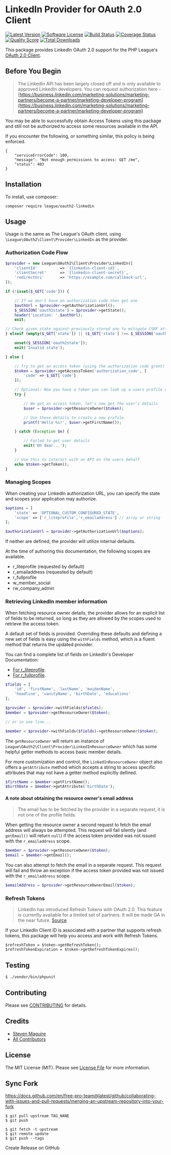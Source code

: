 # LinkedIn Provider for OAuth 2.0 Client
[![Latest Version](https://img.shields.io/github/release/thephpleague/oauth2-linkedin.svg?style=flat-square)](https://github.com/thephpleague/oauth2-linkedin/releases)
[![Software License](https://img.shields.io/badge/license-MIT-brightgreen.svg?style=flat-square)](LICENSE.md)
[![Build Status](https://img.shields.io/travis/thephpleague/oauth2-linkedin/master.svg?style=flat-square)](https://travis-ci.org/thephpleague/oauth2-linkedin)
[![Coverage Status](https://img.shields.io/scrutinizer/coverage/g/thephpleague/oauth2-linkedin.svg?style=flat-square)](https://scrutinizer-ci.com/g/thephpleague/oauth2-linkedin/code-structure)
[![Quality Score](https://img.shields.io/scrutinizer/g/thephpleague/oauth2-linkedin.svg?style=flat-square)](https://scrutinizer-ci.com/g/thephpleague/oauth2-linkedin)
[![Total Downloads](https://img.shields.io/packagist/dt/league/oauth2-linkedin.svg?style=flat-square)](https://packagist.org/packages/league/oauth2-linkedin)

This package provides LinkedIn OAuth 2.0 support for the PHP League's [OAuth 2.0 Client](https://github.com/thephpleague/oauth2-client).

## Before You Begin

> The LinkedIn API has been largely closed off and is only available to approved LinkedIn developers. You can request authorization here - [https://business.linkedin.com/marketing-solutions/marketing-partners/become-a-partner/marketing-developer-program](https://business.linkedin.com/marketing-solutions/marketing-partners/become-a-partner/marketing-developer-program)

You may be able to successfully obtain Access Tokens using this package and still not be authorized to access some resources available in the API.

If you encounter the following, or something similar, this policy is being enforced.

```
{
    "serviceErrorCode": 100,
    "message": "Not enough permissions to access: GET /me",
    "status": 403
}
```

## Installation

To install, use composer:

```
composer require league/oauth2-linkedin
```

## Usage

Usage is the same as The League's OAuth client, using `\League\OAuth2\Client\Provider\LinkedIn` as the provider.

### Authorization Code Flow

```php
$provider = new League\OAuth2\Client\Provider\LinkedIn([
    'clientId'          => '{linkedin-client-id}',
    'clientSecret'      => '{linkedin-client-secret}',
    'redirectUri'       => 'https://example.com/callback-url',
]);

if (!isset($_GET['code'])) {

    // If we don't have an authorization code then get one
    $authUrl = $provider->getAuthorizationUrl();
    $_SESSION['oauth2state'] = $provider->getState();
    header('Location: '.$authUrl);
    exit;

// Check given state against previously stored one to mitigate CSRF attack
} elseif (empty($_GET['state']) || ($_GET['state'] !== $_SESSION['oauth2state'])) {

    unset($_SESSION['oauth2state']);
    exit('Invalid state');

} else {

    // Try to get an access token (using the authorization code grant)
    $token = $provider->getAccessToken('authorization_code', [
        'code' => $_GET['code']
    ]);

    // Optional: Now you have a token you can look up a users profile data
    try {

        // We got an access token, let's now get the user's details
        $user = $provider->getResourceOwner($token);

        // Use these details to create a new profile
        printf('Hello %s!', $user->getFirstName());

    } catch (Exception $e) {

        // Failed to get user details
        exit('Oh dear...');
    }

    // Use this to interact with an API on the users behalf
    echo $token->getToken();
}
```

### Managing Scopes

When creating your LinkedIn authorization URL, you can specify the state and scopes your application may authorize.

```php
$options = [
    'state' => 'OPTIONAL_CUSTOM_CONFIGURED_STATE',
    'scope' => ['r_liteprofile','r_emailaddress'] // array or string
];

$authorizationUrl = $provider->getAuthorizationUrl($options);
```
If neither are defined, the provider will utilize internal defaults.

At the time of authoring this documentation, the following scopes are available.

- r_liteprofile (requested by default)
- r_emailaddress (requested by default)
- r_fullprofile
- w_member_social
- rw_company_admin

### Retrieving LinkedIn member information

When fetching resource owner details, the provider allows for an explicit list of fields to be returned, so long as they are allowed by the scopes used to retrieve the access token.

A default set of fields is provided. Overriding these defaults and defining a new set of fields is easy using the `withFields` method, which is a fluent method that returns the updated provider.

You can find a complete list of fields on LinkedIn's Developer Documentation:
 - [For r_liteprofile](https://docs.microsoft.com/en-us/linkedin/shared/references/v2/profile/basic-profile).
 - [For r_fullprofile](https://docs.microsoft.com/en-us/linkedin/shared/references/v2/profile/full-profile).

```php
$fields = [
    'id', 'firstName', 'lastName', 'maidenName',
    'headline', 'vanityName', 'birthDate', 'educations'
];

$provider = $provider->withFields($fields);
$member = $provider->getResourceOwner($token);

// or in one line...

$member = $provider->withFields($fields)->getResourceOwner($token);
```

The `getResourceOwner` will return an instance of `League\OAuth2\Client\Provider\LinkedInResourceOwner` which has some helpful getter methods to access basic member details.

For more customization and control, the `LinkedInResourceOwner` object also offers a `getAttribute` method which accepts a string to access specific attributes that may not have a getter method explicitly defined.

```php
$firstName = $member->getFirstName();
$birthDate = $member->getAttribute('birthDate');
```

#### A note about obtaining the resource owner's email address

> The email has to be fetched by the provider in a separate request, it is not one of the profile fields.

When getting the resource owner a second request to fetch the email address will always be attempted. This request will fail silently (and `getEmail()` will return `null`) if the access token provided was not issued with the `r_emailaddress` scope.

```php
$member = $provider->getResourceOwner($token);
$email = $member->getEmail();
```

You can also attempt to fetch the email in a separate request. This request will fail and throw an exception if the access token provided was not issued with the `r_emailaddress` scope.

```php
$emailAddress = $provider->getResourceOwnerEmail($token);

```



### Refresh Tokens

> LinkedIn has introduced Refresh Tokens with OAuth 2.0. This feature is currently available for a limited set of partners. It will be made GA in the near future. [Source](https://developer.linkedin.com/docs/Refresh-Tokens-with-OAuth-2)

If your LinkedIn Client ID is associated with a partner that supports refresh tokens, this package will help you access and work with Refresh Tokens.

```
$refreshToken = $token->getRefreshToken();
$refreshTokenExpiration = $token->getRefreshTokenExpires();
```

## Testing

``` bash
$ ./vendor/bin/phpunit
```

## Contributing

Please see [CONTRIBUTING](https://github.com/thephpleague/oauth2-linkedin/blob/master/CONTRIBUTING.md) for details.


## Credits

- [Steven Maguire](https://github.com/stevenmaguire)
- [All Contributors](https://github.com/thephpleague/oauth2-linkedin/contributors)


## License

The MIT License (MIT). Please see [License File](https://github.com/thephpleague/oauth2-linkedin/blob/master/LICENSE) for more information.

## Sync Fork
https://docs.github.com/en/free-pro-team@latest/github/collaborating-with-issues-and-pull-requests/merging-an-upstream-repository-into-your-fork

```
$ git pull upstream TAG_NANE
$ git push

$ git fetch -t upstream
$ git remote update
$ git push --tags
```

Create Release on GitHub
